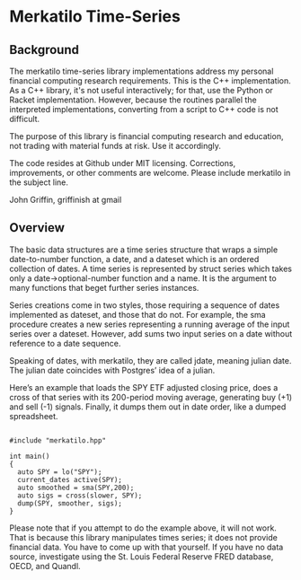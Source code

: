 
# Merkatilo Time-Series

## Background

The merkatilo time-series library implementations address my personal
financial computing research requirements.  This is the C++
implementation.  As a C++ library, it's not useful interactively; for
that, use the Python or Racket implementation.  However, because the
routines parallel the interpreted implementations, converting from a
script to C++ code is not difficult.

The purpose of this library is financial computing research and education, 
not trading with material funds at risk. Use it accordingly.

The code resides at Github under MIT licensing.  Corrections,
improvements, or other comments are welcome. Please include merkatilo
in the subject line.

John Griffin, griffinish at gmail

## Overview

The basic data structures are a time series structure that wraps a
simple date-to-number function, a date, and a dateset which is an
ordered collection of dates. A time series is represented by struct
series which takes only a date->optional-number function and a
name. It is the argument to many functions that beget further series
instances.

Series creations come in two styles, those requiring a sequence of
dates implemented as dateset, and those that do not. For example, the
sma procedure creates a new series representing a running average of
the input series over a dateset. However, add sums two input series on
a date without reference to a date sequence.

Speaking of dates, with merkatilo, they are called jdate, meaning
julian date. The julian date coincides with Postgres’ idea of a
julian.

Here’s an example that loads the SPY ETF adjusted closing price, does
a cross of that series with its 200-period moving average, generating
buy (+1) and sell (-1) signals. Finally, it dumps them out in date
order, like a dumped spreadsheet.

```

#include "merkatilo.hpp"

int main()
{
  auto SPY = lo("SPY");
  current_dates active(SPY);
  auto smoothed = sma(SPY,200);
  auto sigs = cross(slower, SPY);
  dump(SPY, smoother, sigs);
}

```

Please note that if you attempt to do the example above, it will not
work. That is because this library manipulates times series; it does
not provide financial data. You have to come up with that yourself. If
you have no data source, investigate using the St. Louis Federal
Reserve FRED database, OECD, and Quandl.








